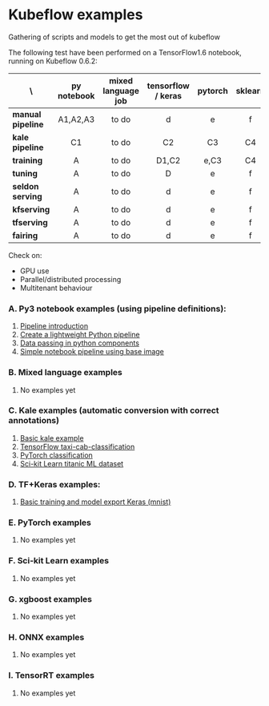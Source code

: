 # Kubeflow examples
Gathering of scripts and models to get the most out of kubeflow

The following test have been performed on a TensorFlow1.6 notebook, running on Kubeflow 0.6.2:

| \ | py notebook | mixed language job | tensorflow / keras | pytorch | sklearn | xgboost | onnx | TensorRT | 
|---|:---:|:---:|:---:|:---:|:---:|:---:|:---:|:---:|
|**manual pipeline**|A1,A2,A3|to do|d|e|f|g|h|i|
|**kale pipeline**|C1|to do|C2|C3|C4|to do|to do|to do|
|**training**|A|to do|D1,C2|e,C3|C4|g|h|i|
|**tuning**|A|to do|D|e|f|g|h|i|
|**seldon serving**|A|to do|d|e|f|g|h|i|
|**kfserving**|A|to do|d|e|f|g|h|i|
|**tfserving**|A|to do|d|e|f|g|h|i|
|**fairing**|A|to do|d|e|f|g|h|i|

Check on: 
- GPU use
- Parallel/distributed processing
- Multitenant behaviour



### A. Py3 notebook examples (using pipeline definitions):
1. [Pipeline introduction](./03-pipelines/Pipeline_Intro.ipynb)
2. [Create a lightweight Python pipeline](./03-pipelines/Pipeline_Simple.ipynb)
3. [Data passing in python components](./03-pipelines/Data_passing_in_python_components.ipynb)
4. [Simple notebook pipeline using base image](./03-pipelines/simple-notebook-pipeline_[TF2]/Simple_Notebook_Pipeline.ipynb)

### B. Mixed language examples
1. No examples yet

### C. Kale examples (automatic conversion with correct annotations)
1. [Basic kale example](./03-pipelines/kale/base/candies_sharing.ipynb)
2. [TensorFlow taxi-cab-classification](./03-pipelines/kale/taxi-cab-classification_[TF]/taxicab_pipeline.ipynb)
3. [PyTorch classification](./03-pipelines/kale/pytorch-classification_[PyTorch]/cifar10_classification.ipynb)
4. [Sci-kit Learn titanic ML dataset](./03-pipelines/kale/titanic-ml-dataset_[sklearn]/titanic_dataset_ml.ipynb)

### D. TF+Keras examples:
1. [Basic training and model export Keras (mnist)](./02-environment-jupyter-mgt/Explore_Notebook_Development.ipynb)

### E. PyTorch examples
1. No examples yet

### F. Sci-kit Learn examples
1. No examples yet

### G. xgboost examples
1. No examples yet

### H. ONNX examples
1. No examples yet

### I. TensorRT examples
1. No examples yet